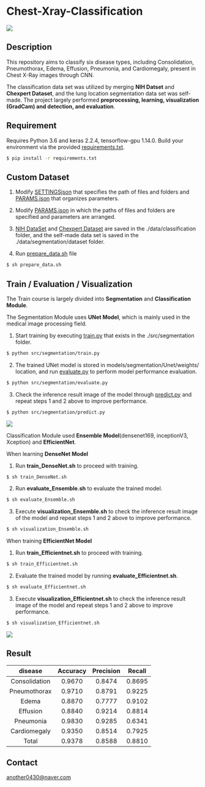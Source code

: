 # Chest-Xray-Classification
   
<p align="left"><img src="https://user-images.githubusercontent.com/63839581/118935419-7e42df00-b986-11eb-911f-80173174977d.jpg"></p>
    
## Description

This repository aims to classify six disease types, including Consolidation, Pneumothorax, Edema, Effusion, Pneumonia, and Cardiomegaly, present in Chest X-Ray images through CNN.

The classification data set was utilized by merging **NIH Datset** and **Chexpert Dataset**, and the lung location segmentation data set was self-made. The project largely performed **preprocessing, learning, visualization (GradCam) and detection, and evaluation**.   
   
## Requirement
   

Requires Python 3.6 and keras 2.2.4, tensorflow-gpu 1.14.0.
Build your environment via the provided [requirements.txt](https://github.com/sckim0430/Chest-Xray-Classification/blob/master/requirements.txt).
    
```bash
$ pip install -r requirements.txt
```   
   
## Custom Dataset   

1. Modify [SETTINGSjson](https://github.com/sckim0430/Chest-Xray-Classification/blob/master/SETTINGS.json) that specifies the path of files and folders and [PARAMS.json](https://github.com/sckim0430/Chest-Xray-Classification/blob/master/PARAMS.json) that organizes parameters.

2. Modify [PARAMS.json](https://github.com/sckim0430/Chest-Xray-Classification/blob/master/PARAMS.json) in which the paths of files and folders are specified and parameters are arranged.
   
3. [NIH DataSet](https://www.kaggle.com/nih-chest-xrays/data) and [Chexpert Dataset](https://stanfordmlgroup.github.io/competitions/chexpert/) are saved in the ./data/classification folder, and the self-made data set is saved in the ./data/segmentation/dataset folder.
   
3. Run [prepare_data.sh](https://github.com/sckim0430/Chest-Xray-Classification/blob/master/prepare_data.sh) file
```bash
$ sh prepare_data.sh
```   
   
## Train / Evaluation / Visualization
   
The Train course is largely divided into **Segmentation** and **Classification Module**.

The Segmentation Module uses **UNet Model**, which is mainly used in the medical image processing field.
   
1. Start training by executing [train.py](https://github.com/sckim0430/Chest-Xray-Classification/blob/master/src/segmentation/train.py) that exists in the ./src/segmentation folder.
   
```bash
$ python src/segmentation/train.py
```   
   
2. The trained UNet model is stored in models/segmentation/Unet/weights/ location, and run [evaluate.py](https://github.com/sckim0430/Chest-Xray-Classification/blob/master/src/segmentation/evaluate.py) to perform model performance evaluation.
   
```bash
$ python src/segmentation/evaluate.py
```   
    
3. Check the inference result image of the model through [predict.py](https://github.com/sckim0430/Chest-Xray-Classification/blob/master/src/segmentation/predict.py) and repeat steps 1 and 2 above to improve performance.
   
```bash
$ python src/segmentation/predict.py
```   
   
<p align="left"><img src="https://user-images.githubusercontent.com/63839581/118943991-1d6bd480-b98f-11eb-947d-488f6881846c.jpg"></p>
   
Classification Module used **Ensemble Model**(densenet169, inceptionV3, Xception) and **EfficientNet**.

When learning **DenseNet Model**
   
1. Run **train_DenseNet.sh** to proceed with training.
   
```bash
$ sh train_DenseNet.sh
```   
  
2. Run **evaluate_Ensemble.sh** to evaluate the trained model.
   
```bash
$ sh evaluate_Ensemble.sh
```   
  
3. Execute **visualization_Ensemble.sh** to check the inference result image of the model and repeat steps 1 and 2 above to improve performance.
   
```bash
$ sh visualization_Ensemble.sh
```   
  
When training **EfficientNet Model**
   
1. Run **train_Efficientnet.sh** to proceed with training.
   
```bash
$ sh train_Efficientnet.sh
```   
  
2. Evaluate the trained model by running **evaluate_Efficientnet.sh**.
   
```bash
$ sh evaluate_Efficientnet.sh
```   
  
3. Execute **visualization_Efficientnet.sh** to check the inference result image of the model and repeat steps 1 and 2 above to improve performance.
   
```bash
$ sh visualization_Efficientnet.sh
```   
   
<p align="left"><img src="https://user-images.githubusercontent.com/63839581/118946998-e0eda800-b991-11eb-8b91-0f99219ccc8e.jpg"></p>
   
## Result
|disease|Accuracy|Precision|Recall|
|:------:|:---:|:---:|:---:|
|Consolidation|0.9670|0.8474|0.8695|
|Pneumothorax|0.9710|0.8791|0.9225|
|Edema|0.8870|0.7777|0.9102|
|Effusion|0.8840|0.9214|0.8814|
|Pneumonia|0.9830|0.9285|0.6341|
|Cardiomegaly|0.9350|0.8514|0.7925|
|Total|0.9378|0.8588|0.8810|

## Contact
   
another0430@naver.com
  
